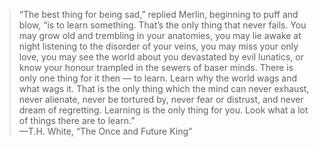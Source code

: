 <blockquote>“The best thing for being sad,” replied Merlin, beginning to puff and blow, “is to learn something. That’s the only thing that never fails. You may grow old and trembling in your anatomies, you may lie awake at night listening to the disorder of your veins, you may miss your only love, you may see the world about you devastated by evil lunatics, or know your honour trampled in the sewers of baser minds. There is only one thing for it then — to learn. Learn why the world wags and what wags it. That is the only thing which the mind can never exhaust, never alienate, never be tortured by, never fear or distrust, and never dream of regretting. Learning is the only thing for you. Look what a lot of things there are to learn.”<br>
—T.H. White, <q>The Once and Future King</q></blockquote>

<!---
Hobart/Hobart is a ✨ special ✨ repository because its `README.md` (this file) appears on your GitHub profile.
You can click the Preview link to take a look at your changes.
--->
